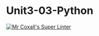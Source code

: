 # Unit3-03-Python
[![Mr Coxall's Super Linter](https://github.com/ICS3U-C-Programming-Volodymyr-K/Unit3-03-Python/workflows/Mr%20Coxall's%20Super%20Linter/badge.svg)](https://github.com/ICS3U-C-Programming-Volodymyr-K/Unit3-03-Python/actions/)
